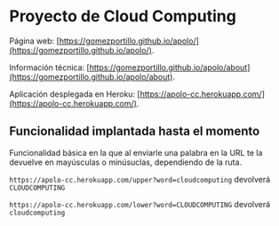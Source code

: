 # Proyecto de Cloud Computing

Página web: [https://gomezportillo.github.io/apolo/](https://gomezportillo.github.io/apolo/).

Información técnica: [https://gomezportillo.github.io/apolo/about](https://gomezportillo.github.io/apolo/about).

Aplicación desplegada en Heroku: [https://apolo-cc.herokuapp.com/](https://apolo-cc.herokuapp.com/).

## Funcionalidad implantada hasta el momento

Funcionalidad básica en la que al enviarle una palabra en la URL te la devuelve en mayúsculas o minúsuclas, dependiendo de la ruta.

```https://apolo-cc.herokuapp.com/upper?word=cloudcomputing``` devolverá ```CLOUDCOMPUTING```

```https://apolo-cc.herokuapp.com/lower?word=CLOUDCOMPUTING``` devolverá ```cloudcomputing```
